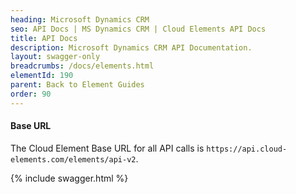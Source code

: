 ```yaml
---
heading: Microsoft Dynamics CRM
seo: API Docs | MS Dynamics CRM | Cloud Elements API Docs
title: API Docs
description: Microsoft Dynamics CRM API Documentation.
layout: swagger-only
breadcrumbs: /docs/elements.html
elementId: 190
parent: Back to Element Guides
order: 90
---
```


#### Base URL

The Cloud Element Base URL for all API calls is `https://api.cloud-elements.com/elements/api-v2`.

{% include swagger.html %}
